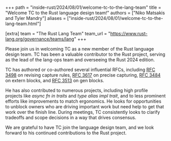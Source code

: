+++
path = "inside-rust/2024/08/01/welcome-tc-to-the-lang-team"
title = "Welcome TC to the Rust language design team!"
authors = ["Niko Matsakis and Tyler Mandry"]
aliases = ["inside-rust/2024/08/01/welcome-tc-to-the-lang-team.html"]

[extra]
team = "The Rust Lang Team"
team_url = "https://www.rust-lang.org/governance/teams/lang"
+++

Please join us in welcoming TC as a new member of the Rust language design team. TC has been a valuable contributor to the Rust project, serving as the lead of the lang-ops team and overseeing the Rust 2024 edition.

TC has authored or co-authored several influential RFCs, including [RFC 3498] on revising capture rules, [RFC 3617] on precise capturing, [RFC 3484] on extern blocks, and [RFC 3513] on gen blocks.

He has also contributed to numerous projects, including high profile projects like *async fn in traits* and *type alias impl trait*, and to less prominent efforts like improvements to match ergonomics. He looks for opportunities to unblock owners who are driving important work but need help to get that work over the finish line. During meetings, TC consistently looks to clarify tradeoffs and scope decisions in a way that drives consensus.

We are grateful to have TC join the language design team, and we look forward to his continued contributions to the Rust project.

[RFC 3498]: https://rust-lang.github.io/rfcs/3498-lifetime-capture-rules-2024.html
[RFC 3617]: https://rust-lang.github.io/rfcs/3617-precise-capturing.html
[RFC 3484]: https://rust-lang.github.io/rfcs/3484-unsafe-extern-blocks.html
[RFC 3513]: https://rust-lang.github.io/rfcs/3513-gen-blocks.html
